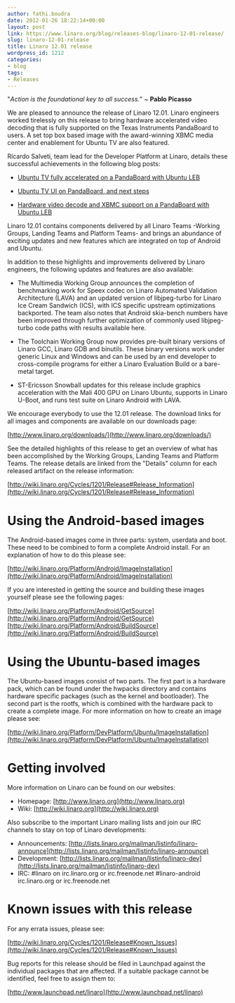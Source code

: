 ```yaml
---
author: fathi.boudra
date: 2012-01-26 18:22:14+00:00
layout: post
link: https://www.linaro.org/blog/releases-blog/linaro-12-01-release/
slug: linaro-12-01-release
title: Linaro 12.01 release
wordpress_id: 1212
categories:
- blog
tags:
- Releases
---
```


"_Action is the foundational key to all success._" ~ **Pablo Picasso**

We are pleased to announce the release of Linaro 12.01. Linaro engineers worked
tirelessly on this release to bring hardware accelerated video decoding that is
fully supported on the Texas Instruments PandaBoard to users. A set top box
based image with the award-winning XBMC media center and enablement for Ubuntu
TV are also featured.

Ricardo Salveti, team lead for the Developer Platform at Linaro, details these
successful achievements in the following blog posts:


  * [Ubuntu TV fully accelerated on a PandaBoard with Ubuntu LEB](http://rsalveti.wordpress.com/2012/01/16/ubuntu-tv-fully-accelerated-on-a-pandaboard-with-ubuntu-leb/)


  * [Ubuntu TV UI on PandaBoard, and next steps](http://rsalveti.wordpress.com/2012/01/10/ubuntu-tv-ui-at-pandaboard-and-next-steps/)


  * [Hardware video decode and XBMC support on a PandaBoard with Ubuntu LEB](http://rsalveti.wordpress.com/2012/01/06/hw-video-decode-and-xbmc-ubuntu-linaro/)


Linaro 12.01 contains components delivered by all Linaro Teams -Working Groups,
Landing Teams and Platform Teams- and brings an abundance of exciting updates
and new features which are integrated on top of Android and Ubuntu.

In addition to these highlights and improvements delivered by Linaro engineers,
the following updates and features are also available:


  * The Multimedia Working Group announces the completion of benchmarking work
for Speex codec on Linaro Automated Validation Architecture (LAVA) and an
updated version of libjpeg-turbo for Linaro Ice Cream Sandwich (ICS), with
ICS specific upstream optimizations backported. The team also notes that
Android skia-bench numbers have been improved through further optimization
of commonly used libjpeg-turbo code paths with results available here.


  * The Toolchain Working Group now provides pre-built binary versions of Linaro
GCC, Linaro GDB and binutils. These binary versions work under generic Linux
and Windows and can be used by an end developer to cross-compile programs
for either a Linaro Evaluation Build or a bare-metal target.


  * ST-Ericsson Snowball updates for this release include graphics acceleration
with the Mali 400 GPU on Linaro Ubuntu, supports in Linaro U-Boot, and runs
test suite on Linaro Android with LAVA.


We encourage everybody to use the 12.01 release. The download links for all
images and components are available on our downloads page:

[http://www.linaro.org/downloads/](http://www.linaro.org/downloads/)

See the detailed highlights of this release to get an overview of what has been
accomplished by the Working Groups, Landing Teams and Platform Teams.
The release details are linked from the "Details" column for each released
artifact on the release information:

[http://wiki.linaro.org/Cycles/1201/Release#Release_Information](http://wiki.linaro.org/Cycles/1201/Release#Release_Information)

Using the Android-based images
=======================

The Android-based images come in three parts: system, userdata and boot.
These need to be combined to form a complete Android install. For an
explanation of how to do this please see:

[http://wiki.linaro.org/Platform/Android/ImageInstallation](http://wiki.linaro.org/Platform/Android/ImageInstallation)

If you are interested in getting the source and building these images
yourself please see the following pages:

[http://wiki.linaro.org/Platform/Android/GetSource](http://wiki.linaro.org/Platform/Android/GetSource)
[http://wiki.linaro.org/Platform/Android/BuildSource](http://wiki.linaro.org/Platform/Android/BuildSource)

Using the Ubuntu-based images
=======================

The Ubuntu-based images consist of two parts. The first part is a hardware
pack, which can be found under the hwpacks directory and contains hardware
specific packages (such as the kernel and bootloader). The second part is
the rootfs, which is combined with the hardware pack to create a complete
image. For more information on how to create an image please see:

[http://wiki.linaro.org/Platform/DevPlatform/Ubuntu/ImageInstallation](http://wiki.linaro.org/Platform/DevPlatform/Ubuntu/ImageInstallation)

Getting involved
============

More information on Linaro can be found on our websites:

* Homepage: [http://www.linaro.org](http://www.linaro.org)
* Wiki: [http://wiki.linaro.org](http://wiki.linaro.org)

Also subscribe to the important Linaro mailing lists and join our IRC
channels to stay on top of Linaro developments:

* Announcements:
[http://lists.linaro.org/mailman/listinfo/linaro-announce](http://lists.linaro.org/mailman/listinfo/linaro-announce)
* Development:
[http://lists.linaro.org/mailman/listinfo/linaro-dev](http://lists.linaro.org/mailman/listinfo/linaro-dev)
* IRC:
#linaro on irc.linaro.org or irc.freenode.net
#linaro-android irc.linaro.org or irc.freenode.net

Known issues with this release
=====================

For any errata issues, please see:

[http://wiki.linaro.org/Cycles/1201/Release#Known_Issues](http://wiki.linaro.org/Cycles/1201/Release#Known_Issues)

Bug reports for this release should be filed in Launchpad against the
individual packages that are affected. If a suitable package cannot be
identified, feel free to assign them to:

[http://www.launchpad.net/linaro](http://www.launchpad.net/linaro)
